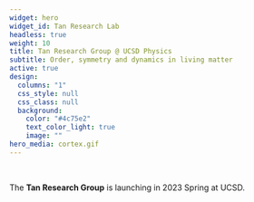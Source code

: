 ```yaml
---
widget: hero
widget_id: Tan Research Lab
headless: true
weight: 10
title: Tan Research Group @ UCSD Physics
subtitle: Order, symmetry and dynamics in living matter
active: true
design:
  columns: "1"
  css_style: null
  css_class: null
  background:
    color: "#4c75e2"
    text_color_light: true
    image: ""
hero_media: cortex.gif
---
```


<br>

The **Tan Research Group** is launching in 2023 Spring at UCSD.

